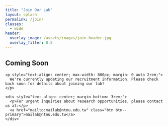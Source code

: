```yaml
---
title: "Join Our Lab"
layout: splash
permalink: /join/
classes:
  - wide
header:
  overlay_image: /assets/images/join-header.jpg
  overlay_filter: 0.5
---
```

<div class="feature-section">
  <div class="feature-container">
    <div class="section-heading">
      <h2>Coming Soon</h2>
    </div>
    
    <p style="text-align: center; max-width: 800px; margin: 0 auto 2rem;">
      We're currently updating our recruitment information. Please check back soon for details about joining our lab!
    </p>
    
    <div style="text-align: center; margin-bottom: 3rem;">
      <p>For urgent inquiries about research opportunities, please contact us at:</p>
      <a href="mailto:mailab@ntnu.edu.tw" class="btn btn--primary">mailab@ntnu.edu.tw</a>
    </div>
  </div>
</div>
<!-- <div class="feature-section">
  <div class="feature-container">
    <div class="section-heading">
      <h2>Opportunities at MAILAB</h2>
    </div>
    
    <p style="text-align: center; max-width: 800px; margin: 0 auto 3rem;">
      We are always looking for talented and motivated individuals to join our research team. 
      We offer various opportunities for students and researchers at different career stages.
    </p>
    
    <div class="feature-grid">
      <div class="feature-card">
        <img src="/assets/images/phd-students.jpg" alt="PhD Studies">
        <div class="card-content">
          <h3>PhD Program</h3>
          <p>We are seeking talented PhD students interested in computer vision, deep learning, and multimedia analysis. As a PhD student in our lab, you will:</p>
          <ul>
            <li>Conduct cutting-edge research in AI and computer vision</li>
            <li>Publish in top-tier conferences and journals</li>
            <li>Collaborate with researchers worldwide</li>
            <li>Access state-of-the-art computing resources</li>
            <li>Receive competitive funding and travel support</li>
          </ul>
          <a href="#application-process" class="btn btn--primary">How to Apply</a>
        </div>
      </div>
      
      <div class="feature-card">
        <img src="/assets/images/masters-students.jpg" alt="Master's Studies">
        <div class="card-content">
          <h3>Master's Program</h3>
          <p>Master's students in our lab gain hands-on experience with real-world AI projects while developing advanced technical skills. You will:</p>
          <ul>
            <li>Work on research projects with practical applications</li>
            <li>Learn state-of-the-art deep learning techniques</li>
            <li>Develop expertise in computer vision and multimedia analysis</li>
            <li>Collaborate with industry partners</li>
            <li>Build a strong foundation for industry or PhD studies</li>
          </ul>
          <a href="#application-process" class="btn btn--primary">How to Apply</a>
        </div>
      </div>
      
      <div class="feature-card">
        <img src="/assets/images/postdocs.jpg" alt="Postdoctoral Research">
        <div class="card-content">
          <h3>Postdoctoral Positions</h3>
          <p>We regularly have openings for postdoctoral researchers with expertise in computer vision, machine learning, or related fields. As a postdoc, you will:</p>
          <ul>
            <li>Lead research projects aligned with your expertise</li>
            <li>Mentor graduate and undergraduate students</li>
            <li>Collaborate with international research partners</li>
            <li>Present at prestigious conferences</li>
            <li>Develop your independent research agenda</li>
          </ul>
          <a href="mailto:mailab@ntnu.edu.tw" class="btn btn--primary">Contact Us</a>
        </div>
      </div>
      
      <div class="feature-card">
        <img src="/assets/images/undergrads.jpg" alt="Undergraduate Research">
        <div class="card-content">
          <h3>Undergraduate Research</h3>
          <p>We welcome motivated undergraduate students interested in gaining research experience. As an undergraduate researcher, you will:</p>
          <ul>
            <li>Work on specific components of larger research projects</li>
            <li>Learn practical skills in programming and data analysis</li>
            <li>Receive mentorship from graduate students and faculty</li>
            <li>Prepare for graduate studies or industry positions</li>
            <li>Potentially co-author research publications</li>
          </ul>
          <a href="mailto:mailab@ntnu.edu.tw" class="btn btn--primary">Contact Us</a>
        </div>
      </div>
    </div>
  </div>
</div>

<div class="feature-section grid-pattern" id="application-process">
  <div class="feature-container">
    <div class="section-heading">
      <h2>Application Process</h2>
    </div>
    
    <div style="max-width: 800px; margin: 0 auto;">
      <h3 style="color: #1E5F74;">For Prospective PhD and Master's Students</h3>
      
      <ol style="margin-bottom: 2rem;">
        <li><strong>Review our research:</strong> Familiarize yourself with our <a href="/research/">research areas</a> and <a href="/publications/">publications</a> to ensure your interests align with our work.</li>
        <li><strong>Prepare your application:</strong> Applications to our graduate programs should be submitted through the <a href="https://www.ntnu.edu.tw/admission/foreign.html" target="_blank">NTNU admissions portal</a>. Required materials typically include:
          <ul>
            <li>Transcripts from previous academic institutions</li>
            <li>CV/resume highlighting relevant experience</li>
            <li>Statement of purpose/research interests</li>
            <li>Letters of recommendation</li>
            <li>English proficiency test scores (e.g., TOEFL, IELTS)</li>
          </ul>
        </li>
        <li><strong>Contact us:</strong> We strongly encourage prospective students to <a href="mailto:mailab@ntnu.edu.tw">email us</a> before applying. In your email, please include:
          <ul>
            <li>Your CV</li>
            <li>Brief description of your research interests</li>
            <li>Why you're interested in our lab specifically</li>
          </ul>
        </li>
      </ol>
      
      <h3 style="color: #1E5F74;">For Postdoctoral Applicants</h3>
      
      <p>If you're interested in a postdoctoral position, please email <a href="mailto:mailab@ntnu.edu.tw">mailab@ntnu.edu.tw</a> with the following:</p>
      <ul style="margin-bottom: 2rem;">
        <li>Your CV with publication list</li>
        <li>Research statement describing your past work and future research interests</li>
        <li>Contact information for 2-3 references</li>
        <li>1-2 representative publications</li>
      </ul>
      
      <h3 style="color: #1E5F74;">For Undergraduate Students</h3>
      
      <p>If you're a current NTNU undergraduate student interested in research opportunities, please email us with:</p>
      <ul>
        <li>Your CV/resume</li>
        <li>Current transcript</li>
        <li>Brief description of why you're interested in our research</li>
        <li>Any relevant coursework or projects</li>
      </ul>
    </div>
  </div>
</div>

<div class="feature-section">
  <div class="feature-container">
    <div class="section-heading">
      <h2>Lab Environment & Benefits</h2>
    </div>
    
    <div style="display: flex; flex-wrap: wrap; justify-content: center; text-align: center; margin-bottom: 2rem;">
      <div style="flex: 1; min-width: 200px; max-width: 250px; margin: 1rem;">
        <i class="fas fa-laptop-code" style="font-size: 2.5rem; color: #1E5F74; margin-bottom: 1rem;"></i>
        <h3>Resources</h3>
        <p>Access to high-performance computing infrastructure with multiple GPUs for deep learning research</p>
      </div>
      
      <div style="flex: 1; min-width: 200px; max-width: 250px; margin: 1rem;">
        <i class="fas fa-users" style="font-size: 2.5rem; color: #1E5F74; margin-bottom: 1rem;"></i>
        <h3>Community</h3>
        <p>Collaborative environment with regular seminars, reading groups, and social events</p>
      </div>
      
      <div style="flex: 1; min-width: 200px; max-width: 250px; margin: 1rem;">
        <i class="fas fa-globe" style="font-size: 2.5rem; color: #1E5F74; margin-bottom: 1rem;"></i>
        <h3>Networking</h3>
        <p>Opportunities to collaborate with researchers from academia and industry worldwide</p>
      </div>
      
      <div style="flex: 1; min-width: 200px; max-width: 250px; margin: 1rem;">
        <i class="fas fa-graduation-cap" style="font-size: 2.5rem; color: #1E5F74; margin-bottom: 1rem;"></i>
        <h3>Career Development</h3>
        <p>Mentorship and training in research, writing, presentation, and professional skills</p>
      </div>
    </div>
    
    <div style="text-align: center; max-width: 800px; margin: 0 auto;">
      <p>Our lab members have gone on to successful careers in academia and industry, including positions at leading universities, research labs, and technology companies worldwide.</p>
      <div style="margin-top: 2rem;">
        <a href="/team/#alumni" class="hero-button">See Where Our Alumni Are Now</a>
      </div>
    </div>
  </div>
</div> -->